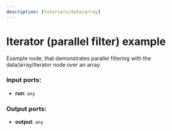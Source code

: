 ```yaml
---
description: [tutorials/data/array]
---
```


# Iterator (parallel filter) example

Example node, that demonstrates parallel filtering with the data/array/Iterator node over an array

### Input ports:

* __run__: ` any `

### Output ports:

* __output__: ` any `

